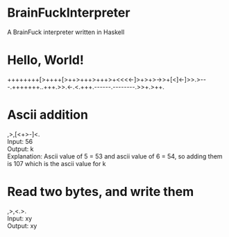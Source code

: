 # BrainFuckInterpreter
A BrainFuck interpreter written in Haskell

# Hello, World!
++++++++[>++++[>++>+++>+++>+<<<<-]>+>+>->>+[<]<-]>>.>---.+++++++..+++.>>.<-.<.+++.------.--------.>>+.>++.

# Ascii addition
,>,[<+>-]<.  
Input: 56  
Output: k  
Explanation: Ascii value of 5 = 53 and ascii value of 6 = 54, so adding them is 107 which is the ascii value for k

# Read two bytes, and write them
,>,<.>.  
Input: xy  
Output: xy  